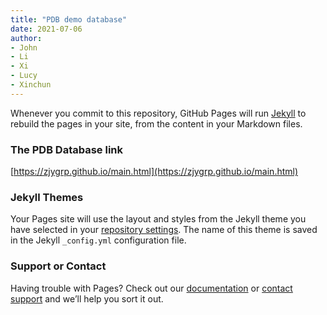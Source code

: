 ```yaml
---
title: "PDB demo database"
date: 2021-07-06
author: 
- John
- Li
- Xi
- Lucy
- Xinchun
---
```


Whenever you commit to this repository, GitHub Pages will run [Jekyll](https://jekyllrb.com/) to rebuild the pages in your site, from the content in your Markdown files.

### The PDB Database link 

[https://zjygrp.github.io/main.html](https://zjygrp.github.io/main.html)

### Jekyll Themes

Your Pages site will use the layout and styles from the Jekyll theme you have selected in your [repository settings](https://github.com/ZJYgrp/ZJYgrp.github.io/settings/pages). The name of this theme is saved in the Jekyll `_config.yml` configuration file.

### Support or Contact

Having trouble with Pages? Check out our [documentation](https://docs.github.com/categories/github-pages-basics/) or [contact support](https://support.github.com/contact) and we’ll help you sort it out.
